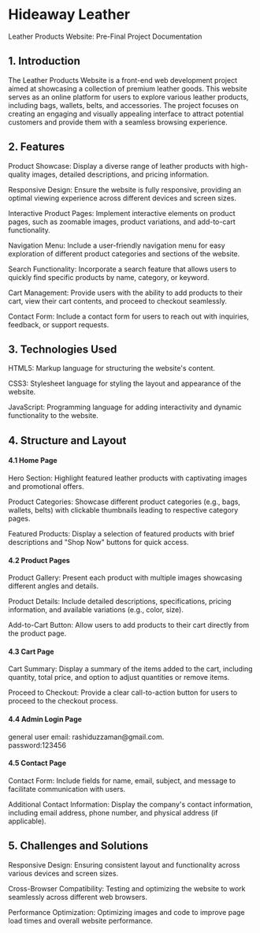 # Hideaway Leather


Leather Products Website: Pre-Final Project Documentation
<h2>1. Introduction</h2>
The Leather Products Website is a front-end web development project aimed at showcasing a collection of premium leather goods. This website serves as an online platform for users to explore various leather products, including bags, wallets, belts, and accessories. The project focuses on creating an engaging and visually appealing interface to attract potential customers and provide them with a seamless browsing experience.

<h2>2. Features</h2>
Product Showcase: Display a diverse range of leather products with high-quality images, detailed descriptions, and pricing information.

Responsive Design: Ensure the website is fully responsive, providing an optimal viewing experience across different devices and screen sizes.

Interactive Product Pages: Implement interactive elements on product pages, such as zoomable images, product variations, and add-to-cart functionality.

Navigation Menu: Include a user-friendly navigation menu for easy exploration of different product categories and sections of the website.

Search Functionality: Incorporate a search feature that allows users to quickly find specific products by name, category, or keyword.

Cart Management: Provide users with the ability to add products to their cart, view their cart contents, and proceed to checkout seamlessly.

Contact Form: Include a contact form for users to reach out with inquiries, feedback, or support requests.

<h2>3. Technologies Used</h2>
HTML5: Markup language for structuring the website's content.

CSS3: Stylesheet language for styling the layout and appearance of the website.

JavaScript: Programming language for adding interactivity and dynamic functionality to the website.

<h2>4. Structure and Layout</h2>
<h4>4.1 Home Page</h4>
Hero Section: Highlight featured leather products with captivating images and promotional offers.

Product Categories: Showcase different product categories (e.g., bags, wallets, belts) with clickable thumbnails leading to respective category pages.

Featured Products: Display a selection of featured products with brief descriptions and "Shop Now" buttons for quick access.

<h4>4.2 Product Pages</h4>
Product Gallery: Present each product with multiple images showcasing different angles and details.

Product Details: Include detailed descriptions, specifications, pricing information, and available variations (e.g., color, size).

Add-to-Cart Button: Allow users to add products to their cart directly from the product page.

<h4>4.3 Cart Page</h4>
Cart Summary: Display a summary of the items added to the cart, including quantity, total price, and option to adjust quantities or remove items.

Proceed to Checkout: Provide a clear call-to-action button for users to proceed to the checkout process.

<h4>4.4 Admin Login Page</h4>
general user email: rashiduzzaman@gmail.com.
<br>
password:123456



<h4>4.5 Contact Page</h4>
Contact Form: Include fields for name, email, subject, and message to facilitate communication with users.

Additional Contact Information: Display the company's contact information, including email address, phone number, and physical address (if applicable).

<h2>5. Challenges and Solutions</h2>
Responsive Design: Ensuring consistent layout and functionality across various devices and screen sizes.

Cross-Browser Compatibility: Testing and optimizing the website to work seamlessly across different web browsers.

Performance Optimization: Optimizing images and code to improve page load times and overall website performance.
